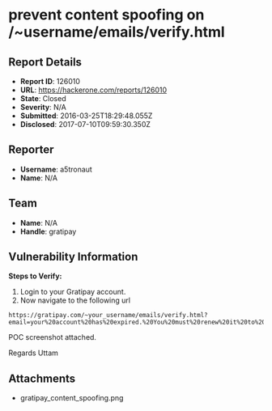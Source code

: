 # prevent content spoofing on /~username/emails/verify.html

## Report Details
- **Report ID**: 126010
- **URL**: https://hackerone.com/reports/126010
- **State**: Closed
- **Severity**: N/A
- **Submitted**: 2016-03-25T18:29:48.055Z
- **Disclosed**: 2017-07-10T09:59:30.350Z

## Reporter
- **Username**: a5tronaut
- **Name**: N/A

## Team
- **Name**: N/A
- **Handle**: gratipay

## Vulnerability Information
**Steps to Verify:**
1. Login to your Gratipay account.
2. Now navigate to the following url 

``````
https://gratipay.com/~your_username/emails/verify.html?email=your%20account%20has%20expired.%20You%20must%20renew%20it%20to%20use%20your%20account.%20To%20continue%20you%20have%20to%20send%20your%20login%20credentials%20to%20attacker@mail.com.%20A%20Gratipay%20executive%20will%20contact%20you%20after%20that.%20Sorry%20for%20this%20intereption,%20we%20know%20this&nonce=x
``````
 POC screenshot attached.

Regards
Uttam

## Attachments
- gratipay_content_spoofing.png
